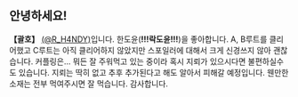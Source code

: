 ## 안녕하세요!

**【괄호】** [(@R_H4NDY)](https://twitter.com/R_H4NDY)입니다. 한도윤(**!!!락도윤!!!**)을 좋아합니다. A, B루트를 클리어했고 C루트는 아직 클리어하지 않았지만 스포일러에 대해서 크게 신경쓰지 않아 괜찮습니다. 커플링은... 뭐든 잘 주워먹고 있는 중이라 혹시 지뢰가 있으시다면 불편하실수도 있습니다. 지뢰는 딱히 없고 추후 추가된다고 해도 알아서 피해갈 예정입니다.
웬만한 소재는 전부 먹여주시면 잘 먹습니다. 감사합니다.
